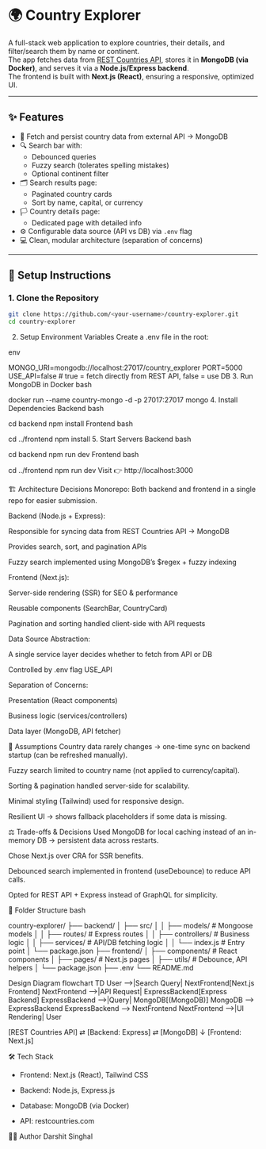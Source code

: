 # 🌍 Country Explorer

A full-stack web application to explore countries, their details, and filter/search them by name or continent.  
The app fetches data from [REST Countries API](https://restcountries.com/), stores it in **MongoDB (via Docker)**, and serves it via a **Node.js/Express backend**.  
The frontend is built with **Next.js (React)**, ensuring a responsive, optimized UI.

---

## ✨ Features

- 📡 Fetch and persist country data from external API → MongoDB
- 🔍 Search bar with:
  - Debounced queries
  - Fuzzy search (tolerates spelling mistakes)
  - Optional continent filter
- 🗂️ Search results page:
  - Paginated country cards
  - Sort by name, capital, or currency
- 🏳️ Country details page:
  - Dedicated page with detailed info
- ⚙️ Configurable data source (API vs DB) via `.env` flag
- 💻 Clean, modular architecture (separation of concerns)

---

## 🚀 Setup Instructions

### 1. Clone the Repository
```bash
git clone https://github.com/<your-username>/country-explorer.git
cd country-explorer

```

2. Setup Environment Variables
Create a .env file in the root:

env
 
MONGO_URI=mongodb://localhost:27017/country_explorer
PORT=5000
USE_API=false   # true = fetch directly from REST API, false = use DB
3. Run MongoDB in Docker
bash
 
docker run --name country-mongo -d -p 27017:27017 mongo
4. Install Dependencies
Backend
bash
 
cd backend
npm install
Frontend
bash
 
cd ../frontend
npm install
5. Start Servers
Backend
bash
 
cd backend
npm run dev
Frontend
bash
 
cd ../frontend
npm run dev
Visit 👉 http://localhost:3000

🏗️ Architecture Decisions
Monorepo: Both backend and frontend in a single repo for easier submission.

Backend (Node.js + Express):

Responsible for syncing data from REST Countries API → MongoDB

Provides search, sort, and pagination APIs

Fuzzy search implemented using MongoDB’s $regex + fuzzy indexing

Frontend (Next.js):

Server-side rendering (SSR) for SEO & performance

Reusable components (SearchBar, CountryCard)

Pagination and sorting handled client-side with API requests

Data Source Abstraction:

A single service layer decides whether to fetch from API or DB

Controlled by .env flag USE_API

Separation of Concerns:

Presentation (React components)

Business logic (services/controllers)

Data layer (MongoDB, API fetcher)

📝 Assumptions
Country data rarely changes → one-time sync on backend startup (can be refreshed manually).

Fuzzy search limited to country name (not applied to currency/capital).

Sorting & pagination handled server-side for scalability.

Minimal styling (Tailwind) used for responsive design.

Resilient UI → shows fallback placeholders if some data is missing.

⚖️ Trade-offs & Decisions
Used MongoDB for local caching instead of an in-memory DB → persistent data across restarts.

Chose Next.js over CRA for SSR benefits.

Debounced search implemented in frontend (useDebounce) to reduce API calls.

Opted for REST API + Express instead of GraphQL for simplicity.

📂 Folder Structure
bash
 
country-explorer/
├── backend/
│   ├── src/
│   │   ├── models/        # Mongoose models
│   │   ├── routes/        # Express routes
│   │   ├── controllers/   # Business logic
│   │   ├── services/      # API/DB fetching logic
│   │   └── index.js       # Entry point
│   └── package.json
├── frontend/
│   ├── components/        # React components
│   ├── pages/             # Next.js pages
│   ├── utils/             # Debounce, API helpers
│   └── package.json
├── .env
└── README.md


Design Diagram
flowchart TD
  User -->|Search Query| NextFrontend[Next.js Frontend]
  NextFrontend -->|API Request| ExpressBackend[Express Backend]
  ExpressBackend -->|Query| MongoDB[(MongoDB)]
  MongoDB --> ExpressBackend
  ExpressBackend --> NextFrontend
  NextFrontend -->|UI Rendering| User

 
[REST Countries API] ⇄ [Backend: Express] ⇄ [MongoDB]
                             ↓
                        [Frontend: Next.js]


🛠️ Tech Stack
- Frontend: Next.js (React), Tailwind CSS

- Backend: Node.js, Express.js

- Database: MongoDB (via Docker)

- API: restcountries.com

👨‍💻 Author
Darshit Singhal
